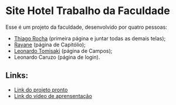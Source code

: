 # Site Hotel Trabalho da Faculdade

Esse é um projeto da faculdade, desenvolvido por quatro pessoas:

* [Thiago Rocha](https://github.com/ThRocha7) (primeira página e juntar todas as demais telas);
* [Rayane](https://github.com/rayylopes) (página de Capitólio);
* [Leonardo Tomisaki](https://github.com/leonardotomisaki) (página de Campos);
* Leonardo Caruzo (página de login).

## Links:

* [Link do projeto pronto](https://throcha7.github.io/hotel/)
* [Link do vídeo de aprensentação](https://www.youtube.com/watch?v=x5Vs0EUxl60)

